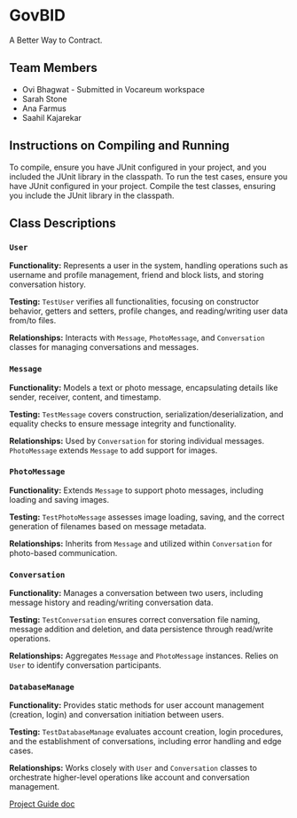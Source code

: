 # GovBID 
A Better Way to Contract.

## Team Members
- Ovi Bhagwat - Submitted in Vocareum workspace
- Sarah Stone
- Ana Farmus
- Saahil Kajarekar

## Instructions on Compiling and Running
   To compile, ensure you have JUnit configured in your project, and you included the JUnit library in the classpath. To run the test cases, ensure you have JUnit configured in your project.
   Compile the test classes, ensuring you include the JUnit library in the classpath.

## Class Descriptions

### `User`

**Functionality:** Represents a user in the system, handling operations such as username and profile management, friend and block lists, and storing conversation history.

**Testing:** `TestUser` verifies all functionalities, focusing on constructor behavior, getters and setters, profile changes, and reading/writing user data from/to files.

**Relationships:** Interacts with `Message`, `PhotoMessage`, and `Conversation` classes for managing conversations and messages.

### `Message`

**Functionality:** Models a text or photo message, encapsulating details like sender, receiver, content, and timestamp.

**Testing:** `TestMessage` covers construction, serialization/deserialization, and equality checks to ensure message integrity and functionality.

**Relationships:** Used by `Conversation` for storing individual messages. `PhotoMessage` extends `Message` to add support for images.

### `PhotoMessage`

**Functionality:** Extends `Message` to support photo messages, including loading and saving images.

**Testing:** `TestPhotoMessage` assesses image loading, saving, and the correct generation of filenames based on message metadata.

**Relationships:** Inherits from `Message` and utilized within `Conversation` for photo-based communication.

### `Conversation`

**Functionality:** Manages a conversation between two users, including message history and reading/writing conversation data.

**Testing:** `TestConversation` ensures correct conversation file naming, message addition and deletion, and data persistence through read/write operations.

**Relationships:** Aggregates `Message` and `PhotoMessage` instances. Relies on `User` to identify conversation participants.

### `DatabaseManage`

**Functionality:** Provides static methods for user account management (creation, login) and conversation initiation between users.

**Testing:** `TestDatabaseManage` evaluates account creation, login procedures, and the establishment of conversations, including error handling and edge cases.

**Relationships:** Works closely with `User` and `Conversation` classes to orchestrate higher-level operations like account and conversation management.

[Project Guide doc](https://docs.google.com/document/d/1TrToqI1D0JqabIITiFDCbOp5mhsz4vfsDnJ16f8bZbs/edit?tab=t.0)

